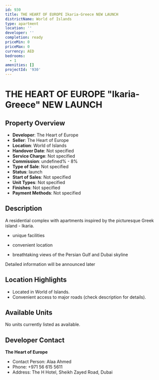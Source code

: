 ```yaml
---
id: 930
title: THE HEART OF EUROPE Ikaria-Greece NEW LAUNCH
districtName: World of Islands
type: apartment
location: ''
developer: ''
completion: ready
priceMin: 0
priceMax: 0
currency: AED
bedrooms:
  - 1
amenities: []
projectId: '930'
---
```


# THE HEART OF EUROPE "Ikaria-Greece" NEW LAUNCH

## Property Overview
- **Developer**: The Heart of Europe
- **Seller**: The Heart of Europe
- **Location**: World of Islands
- **Handover Date**: Not specified
- **Service Charge**: Not specified
- **Commission**: undefined% - 8%
- **Type of Sale**: Not specified
- **Status**: launch
- **Start of Sales**: Not specified
- **Unit Types**: Not specified
- **Finishes**: Not specified
- **Payment Methods**: Not specified

## Description
A residential complex with apartments inspired by the picturesque Greek island - Ikaria.



- unique facilities

- convenient location

- breathtaking views of the Persian Gulf and Dubai skyline



Detailed information will be announced later

## Location Highlights
- Located in World of Islands.
- Convenient access to major roads (check description for details).

## Available Units
No units currently listed as available.

## Developer Contact
**The Heart of Europe**
- Contact Person: Alaa Ahmed
- Phone: +971 56 615 5611
- Address: The H Hotel, Sheikh Zayed Road, Dubai
